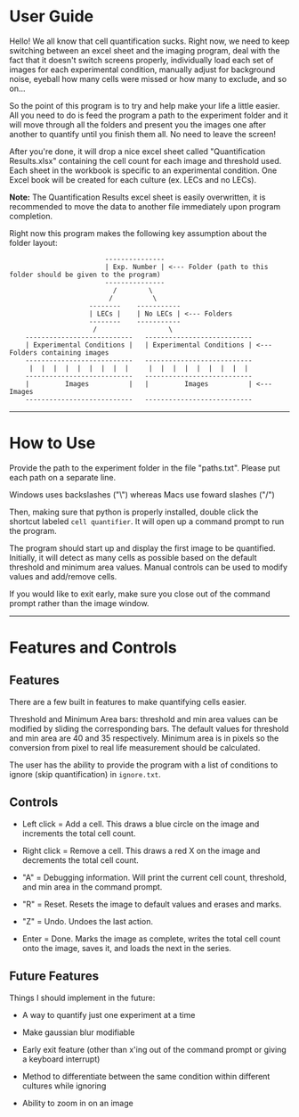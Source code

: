 # User Guide

Hello! We all know that cell quantification sucks. Right now, we need to keep switching between an excel sheet and the imaging program, deal with the fact that it doesn't switch screens properly, individually load each set of images for each experimental condition, manually adjust for background noise, eyeball how many cells were missed or how many to exclude, and so on...

So the point of this program is to try and help make your life a little easier. All you need to do is feed the program a path to the experiment folder and it will move through all the folders and present you the images one after another to quantify until you finish them all. No need to leave the screen!

After you're done, it will drop a nice excel sheet called "Quantification Results.xlsx" containing the cell count for each image and threshold used. Each sheet in the workbook is specific to an experimental condition. One Excel book will be created for each culture (ex. LECs and no LECs). 

**Note:** The Quantification Results excel sheet is easily overwritten, it is recommended to move the data to another file immediately upon program completion. 

Right now this program makes the following key assumption about the folder layout:

                            ---------------
                            | Exp. Number | <--- Folder (path to this folder should be given to the program)
                            ---------------
                              /        \
                             /          \
                        --------    -----------
                        | LECs |    | No LECs | <--- Folders
                        --------    -----------
                         /                  \ 
        ---------------------------   ---------------------------
        | Experimental Conditions |   | Experimental Conditions | <--- Folders containing images
        ---------------------------   ---------------------------
         |  |  |  |  |  |  |  |  |     |  |  |  |  |  |  |  |  |  
        ---------------------------   --------------------------- 
        |         Images          |   |         Images          | <--- Images 
        ---------------------------   --------------------------- 

---

# How to Use

Provide the path to the experiment folder in the file "paths.txt". Please put each path on a separate line. 

Windows uses backslashes ("\\") whereas Macs use foward slashes ("/")

Then, making sure that python is properly installed, double click the shortcut labeled `cell quantifier`. It will open up a command prompt to run the program. 

The program should start up and display the first image to be quantified. Initially, it will detect as many cells as possible based on the default threshold and minimum area values. Manual controls can be used to modify values and add/remove cells. 

If you would like to exit early, make sure you close out of the command prompt rather than the image window. 

---

# Features and Controls

## Features

There are a few built in features to make quantifying cells easier. 

Threshold and Minimum Area bars: threshold and min area values can be modified by sliding the corresponding bars. The default values for threshold and min area are 40 and 35 respectively. Minimum area is in pixels so the conversion from pixel to real life measurement should be calculated. 

The user has the ability to provide the program with a list of conditions to ignore (skip quantification) in `ignore.txt`.

## Controls

* Left click =  Add a cell. This draws a blue circle on the image and increments the total cell count.

* Right click = Remove a cell. This draws a red X on the image and decrements the total cell count.

* "A" = Debugging information. Will print the current cell count, threshold, and min area in the command prompt. 

* "R" = Reset. Resets the image to default values and erases and marks. 

* "Z" = Undo. Undoes the last action.

* Enter = Done. Marks the image as complete, writes the total cell count onto the image, saves it, and loads the next in the series. 

## Future Features

Things I should implement in the future:

* A way to quantify just one experiment at a time

* Make gaussian blur modifiable

* Early exit feature (other than x'ing out of the command prompt or giving a keyboard interrupt)

* Method to differentiate between the same condition within different cultures while ignoring

* Ability to zoom in on an image



